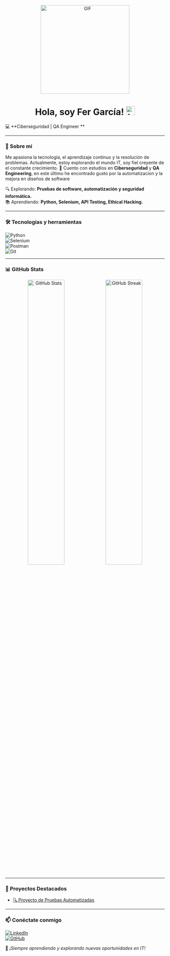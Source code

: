 <p align="center">
<img alt="GIF" src="https://github.com/arsentieva/arsentieva/blob/main/code.gif?raw=true" height="280" />
 <p/>
<h1 align="center"> Hola, soy Fer García! <img src="https://user-images.githubusercontent.com/1303154/88677602-1635ba80-d120-11ea-84d8-d263ba5fc3c0.gif" width="28px" alt="hi"></h1>


💻 **Ciberseguridad | QA Engineer **

---

### 🚀 Sobre mí
Me apasiona la tecnología, el aprendizaje continuo y la resolución de problemas. Actualmente, estoy explorando el mundo IT, soy fiel creyente de el constante crecimiento. 🚀  Cuento con estudios en **Ciberseguridad** y **QA Engineering**, en este último he encontrado gusto por la automatizacion y la mejora en diseños de software

🔍 Explorando: **Pruebas de software, automatización y seguridad informática.**  
📚 Aprendiendo: **Python, Selenium, API Testing, Ethical Hacking.**  

---

### 🛠 Tecnologías y herramientas

![Python](https://img.shields.io/badge/-Python-3776AB?style=flat-square&logo=python&logoColor=white)  
![Selenium](https://img.shields.io/badge/-Selenium-43B02A?style=flat-square&logo=selenium&logoColor=white)  
![Postman](https://img.shields.io/badge/-Postman-orange?style=flat-square&logo=postman&logoColor=white)  
![Git](https://img.shields.io/badge/-Git-F05032?style=flat-square&logo=git&logoColor=white)  

---

### 📊 GitHub Stats
<div align="center">
  <img src="https://github-readme-stats.vercel.app/api?username=fergaloz&show_icons=true&theme=radical" width="48%" alt="GitHub Stats"> 
  <img src="https://github-readme-streak-stats.herokuapp.com/?user=fergaloz&theme=radical" width="48%" alt="GitHub Streak">
</div>

---

### 🚀 Proyectos Destacados
- [🔍 Proyecto de Pruebas Automatizadas](https://github.com/fergaloz/qa-project-Urban-Routes-es)  


---

### 📫 Conéctate conmigo  
[![LinkedIn](https://img.shields.io/badge/-LinkedIn-blue?style=flat-square&logo=linkedin)](https://www.linkedin.com/in/fernanda-garcía-lópez/)  
[![GitHub](https://img.shields.io/badge/-GitHub-gray?style=flat-square&logo=github)](https://github.com/fergaloz)  

🚀 *¡Siempre aprendiendo y explorando nuevas oportunidades en IT!*




<!--
**fergaloz/fergaloz** is a ✨ _special_ ✨ repository because its `README.md` (this file) appears on your GitHub profile.

Here are some ideas to get you started:

- 🔭 I’m currently working on ...
- 🌱 I’m currently learning ...
- 👯 I’m looking to collaborate on ...
- 🤔 I’m looking for help with ...
- 💬 Ask me about ...
- 📫 How to reach me: ...
- 😄 Pronouns: ...
- ⚡ Fun fact: ...
-->
